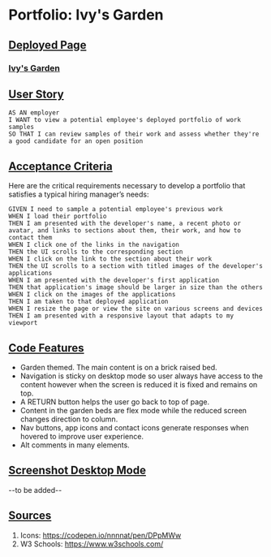 # Portfolio: Ivy's Garden
## <u>Deployed Page</u>
### [Ivy's Garden](https://iwirsing.github.io/Module-2-Challenge-Portfolio-Ivys-Garden/)
 
## <u>User Story</u>

```
AS AN employer
I WANT to view a potential employee's deployed portfolio of work samples
SO THAT I can review samples of their work and assess whether they're a good candidate for an open position
```


## <u>Acceptance Criteria</u>

Here are the critical requirements necessary to develop a portfolio that satisfies a typical hiring manager’s needs:

```
GIVEN I need to sample a potential employee's previous work
WHEN I load their portfolio
THEN I am presented with the developer's name, a recent photo or avatar, and links to sections about them, their work, and how to contact them
WHEN I click one of the links in the navigation
THEN the UI scrolls to the corresponding section
WHEN I click on the link to the section about their work
THEN the UI scrolls to a section with titled images of the developer's applications
WHEN I am presented with the developer's first application
THEN that application's image should be larger in size than the others
WHEN I click on the images of the applications
THEN I am taken to that deployed application
WHEN I resize the page or view the site on various screens and devices
THEN I am presented with a responsive layout that adapts to my viewport
```

## <u>Code Features</u>
- Garden themed. The main content is on a brick raised bed.
- Navigation is sticky on desktop mode so user always have access to the content however when the screen is reduced it is fixed and remains on top.
- A RETURN button helps the user go back to top of page.
- Content in the garden beds are flex mode while the reduced screen changes direction to column.
- Nav buttons, app icons and contact icons generate responses when hovered to improve user experience.
- Alt comments in many elements.

## <u>Screenshot Desktop Mode</u>
--to be added--

## <u>Sources</u>
1. Icons: https://codepen.io/nnnnat/pen/DPpMWw
2. W3 Schools: https://www.w3schools.com/

